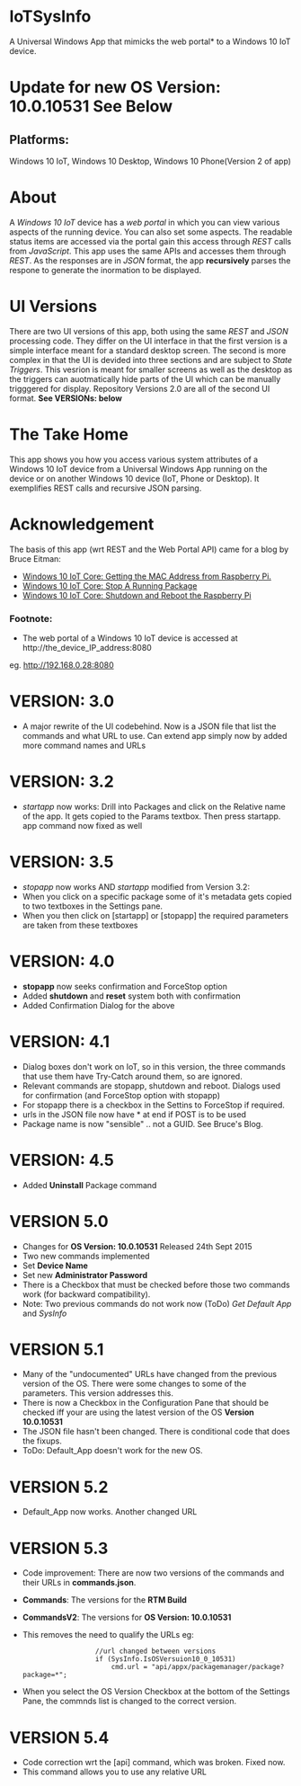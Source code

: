 # IoTSysInfo
A Universal Windows App that mimicks the web portal* to a Windows 10 IoT device. 

# Update for new **OS Version:  10.0.10531** See Below 

## Platforms:
Windows 10 IoT, Windows 10 Desktop, Windows 10 Phone(Version 2 of app)

# About
A *Windows 10 IoT* device has a *web portal* in which you can view various aspects of the running device. You can also set some aspects. The readable status items are accessed via the portal gain this access through *REST* calls from *JavaScript*. This app uses the same APIs and accesses them through *REST*. As the responses are in *JSON* format, the app **recursively** parses the respone to generate the inormation to be displayed.

# UI Versions
There are two UI versions of this app, both using the same *REST* and *JSON* processing code. They differ on the UI interface in that the first version is a simple interface meant for a standard desktop screen. The second is more complex in that the UI is devided into three sections and are subject to *State Triggers*. This vesrion is meant for smaller screens as well as the desktop as the triggers can auotmatically hide parts of the UI which can be manually trigggered for display.
Repository Versions 2.0 are all of the second UI format. **See VERSIONs: below**

# The Take Home
This app shows you how you access various system attributes of a Windows 10 IoT device from a Universal Windows App running on the device or on another Windows 10 device (IoT, Phone or Desktop). It exemplifies REST calls and recursive JSON parsing.

# Acknowledgement
The basis of this app (wrt REST and the Web Portal API) came for a blog by Bruce Eitman: 

* [Windows 10 IoT Core: Getting the MAC Address from Raspberry Pi.](http://www.embedded101.com/BruceEitman/entryid/676/Windows-10-IoT-Core-Getting-the-MAC-Address-from-Raspberry-Pi)
* [Windows 10 IoT Core: Stop A Running Package](http://www.embedded101.com/BruceEitman/entryid/686/windows-10-iot-core-stop-a-running-package)
* [Windows 10 IoT Core: Shutdown and Reboot the Raspberry Pi](http://www.embedded101.com/BruceEitman/entryid/685/windows-10-iot-core-shutdown-and-reboot-the-raspberry-pi)

### Footnote:
* The web portal of a Windows 10 IoT device is accessed at http://the_device_IP_address:8080
 
eg. http://192.168.0.28:8080

# VERSION: 3.0 
* A major rewrite of the UI codebehind. Now is a JSON file that list the commands and what URL to use. Can extend app simply now by added more command names and URLs

# VERSION: 3.2
* *startapp* now works: Drill into Packages and click on the Relative name of the app. It gets copied to the Params textbox. Then press startapp.
app command now fixed as well

# VERSION: 3.5
* *stopapp* now works AND *startapp* modified from Version 3.2:
* When you click on a specific package some of it's metadata gets copied to two textboxes in the Settings pane.
* When you then click on [startapp] or [stopapp] the required parameters are taken from these textboxes

# VERSION: 4.0
* **stopapp** now seeks confirmation and ForceStop option
* Added **shutdown** and **reset** system both with confirmation
* Added Confirmation Dialog for the above

# VERSION: 4.1
* Dialog boxes don't work on IoT, so in this version, the three commands that use them have Try-Catch around them, so are ignored.
* Relevant commands are stopapp, shutdown and reboot. Dialogs used for confirmation (and ForceStop option with stopapp)
* For stopapp there is a checkbox in the Settins to ForceStop if required.
* urls in the JSON file now have * at end if POST is to be used
* Package name is now "sensible" .. not a GUID. See Bruce's Blog.

# VERSION: 4.5
* Added **Uninstall** Package command

# VERSION 5.0
* Changes for **OS Version:  10.0.10531** Released 24th Sept 2015
* Two new commands implemented
* Set **Device Name**
* Set new **Administrator Password**
* There is a Checkbox that must be checked before those two commands work (for backward compatibility).
* Note: Two previous commands do not work now (ToDo) *Get Default App* and *SysInfo*

# VERSION 5.1
* Many of the "undocumented" URLs have changed from the previous version of the OS. There were some changes to some of the parameters. This version addresses this.
* There is now a Checkbox in the Configuration Pane that should be checked iff your are using the latest version of the OS **Version 10.0.10531**
* The JSON file hasn't been changed. There is conditional code that does the fixups.
* ToDo: Default_App doesn't work for the new OS.

# VERSION 5.2
* Default_App now works. Another changed URL

# VERSION 5.3
* Code improvement: There are now two versions of the commands and their URLs in **commands.json**.  
* **Commands**: The versions for the **RTM Build**
* **CommandsV2**: The versions for **OS Version:  10.0.10531**
* This removes the need to qualify the URLs eg:

                        //url changed between versions
                        if (SysInfo.IsOSVersuion10_0_10531)
                            cmd.url = "api/appx/packagemanager/package?package=*";


* When you select the OS Version Checkbox at the bottom of the Settings Pane, the commnds list is changed to the correct version.

# VERSION 5.4
* Code correction wrt the [api] command, which was broken. Fixed now.
* This command allows you to use any relative URL



